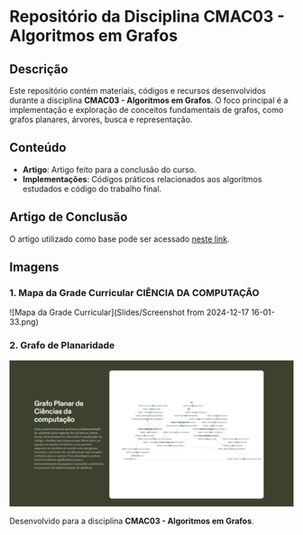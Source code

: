 # Repositório da Disciplina **CMAC03 - Algoritmos em Grafos**

## Descrição
Este repositório contém materiais, códigos e recursos desenvolvidos durante a disciplina **CMAC03 - Algoritmos em Grafos**. O foco principal é a implementação e exploração de conceitos fundamentais de grafos, como grafos planares, árvores, busca e representação.

## Conteúdo
- **Artigo**: Artigo feito para a conclusão do curso.
- **Implementações**: Códigos práticos relacionados aos algoritmos estudados e código do trabalho final.

## Artigo de Conclusão
O artigo utilizado como base pode ser acessado [neste link](https://drive.google.com/file/d/1oiGo_VjwJkffGHWzt7dFHkbrAdhO-BoL/view?usp=sharing).

## Imagens

### 1. Mapa da Grade Curricular CIÊNCIA DA COMPUTAÇÃO
![Mapa da Grade Curricular](Slides/Screenshot from 2024-12-17 16-01-33.png)

### 2. Grafo de Planaridade
![Grafo de Planaridade](Slides/5.PNG)

Desenvolvido para a disciplina **CMAC03 - Algoritmos em Grafos**.
